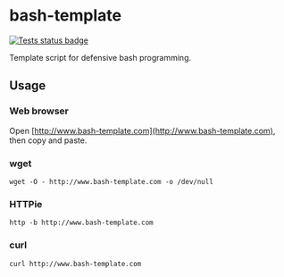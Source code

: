 # bash-template

[![Tests status badge](https://github.com/Dmitrii-I/bash-template/workflows/tests/badge.svg)](https://github.com/Dmitrii-I/bash-template/actions?query=workflow%3Atests)

Template script for defensive bash programming.

## Usage

### Web browser
Open [http://www.bash-template.com](http://www.bash-template.com), then copy and paste.

### wget
`wget -O - http://www.bash-template.com -o /dev/null`

### HTTPie
`http -b http://www.bash-template.com`

### curl
`curl http://www.bash-template.com`

